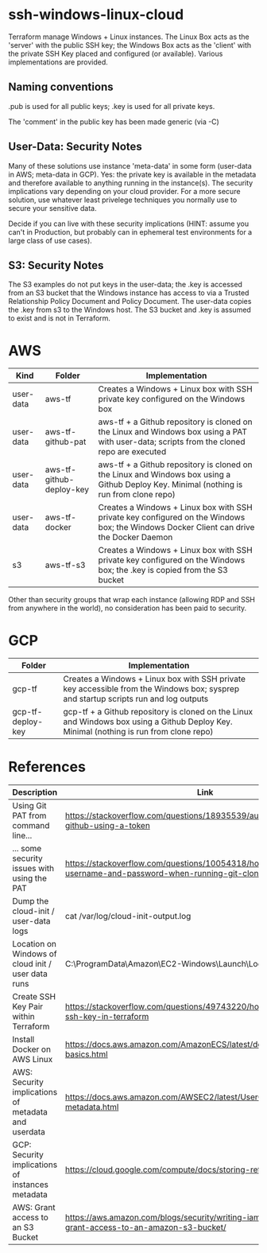 # ssh-windows-linux-cloud
Terraform manage Windows + Linux instances. The Linux Box acts as the 'server' with the public SSH key; the Windows Box acts as the 'client' with the private SSH Key placed and configured (or available). Various implementations are provided. 

## Naming conventions
.pub is used for all public keys; .key is used for all private keys.

The 'comment' in the public key has been made generic (via -C)

## User-Data: Security Notes
Many of these solutions use instance 'meta-data' in some form (user-data in AWS; meta-data in GCP). Yes: the private key is available in the metadata and therefore available to anything running in the instance(s). The security implications vary depending on your cloud provider. For a more secure solution, use whatever least privelege techniques you normally use to secure your sensitive data.

Decide if you can live with these security implications (HINT: assume you can't in Production, but probably can in ephemeral test environments for a large class of use cases).

## S3: Security Notes
The S3 examples do not put keys in the user-data; the .key is accessed from an S3 bucket that the Windows instance has access to via a Trusted Relationship Policy Document and Policy Document. The user-data copies the .key from s3 to the Windows host. The S3 bucket and .key is assumed to exist and is not in Terraform. 

# AWS
| Kind      | Folder | Implementation   |
| --------- | ------ | ---------------- |
| user-data | aws-tf | Creates a Windows + Linux box with SSH private key configured on the Windows box |
| user-data | aws-tf-github-pat | aws-tf + a Github repository is cloned on the Linux and Windows box using a PAT with user-data; scripts from the cloned repo are executed |
| user-data | aws-tf-github-deploy-key | aws-tf + a Github repository is cloned on the Linux and Windows box using a Github Deploy Key. Minimal (nothing is run from clone repo) |
| user-data | aws-tf-docker | Creates a Windows + Linux box with SSH private key configured on the Windows box; the Windows Docker Client can drive the Docker Daemon |
| s3        | aws-tf-s3 | Creates a Windows + Linux box with SSH private key configured on the Windows box; the .key is copied from the S3 bucket |

Other than security groups that wrap each instance (allowing RDP and SSH from anywhere in the world), no consideration has been paid to security. 

# GCP
| Folder | Implementation   |
| ------ | ---------------- |
| gcp-tf | Creates a Windows + Linux box with SSH private key accessible from the Windows box; sysprep and startup scripts run and log outputs |
| gcp-tf-deploy-key | gcp-tf + a Github repository is cloned on the Linux and Windows box using a Github Deploy Key. Minimal (nothing is run from clone repo)  |

# References
| Description | Link |
| ------------------------------------------- | ----------- |
| Using Git PAT from command line...          | https://stackoverflow.com/questions/18935539/authenticate-with-github-using-a-token |
| ... some security issues with using the PAT | https://stackoverflow.com/questions/10054318/how-do-i-provide-a-username-and-password-when-running-git-clone-gitremote-git |
| Dump the cloud-init / user-data logs        | cat /var/log/cloud-init-output.log |
| Location on Windows of cloud init / user data runs | C:\ProgramData\Amazon\EC2-Windows\Launch\Log | 
| Create SSH Key Pair within Terraform        | https://stackoverflow.com/questions/49743220/how-do-i-create-an-ssh-key-in-terraform |
| Install Docker on AWS Linux                 | https://docs.aws.amazon.com/AmazonECS/latest/developerguide/docker-basics.html | 
| AWS: Security implications of metadata and userdata | https://docs.aws.amazon.com/AWSEC2/latest/UserGuide/ec2-instance-metadata.html |
| GCP: Security implications of instances metadata | https://cloud.google.com/compute/docs/storing-retrieving-metadata |
| AWS: Grant access to an S3 Bucket           | https://aws.amazon.com/blogs/security/writing-iam-policies-how-to-grant-access-to-an-amazon-s3-bucket/ |
